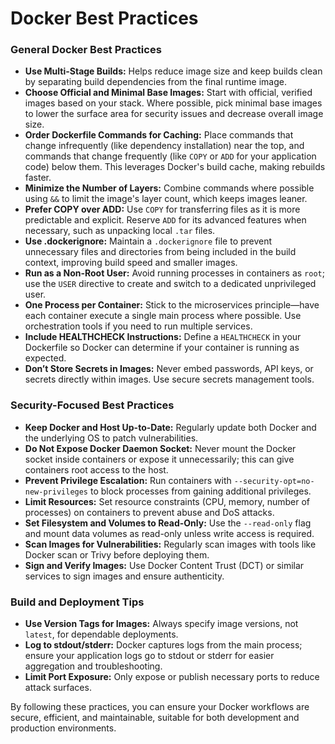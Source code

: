 # Docker Best Practices

### General Docker Best Practices <a href="#general-docker-best-practices" id="general-docker-best-practices"></a>

* **Use Multi-Stage Builds:** Helps reduce image size and keep builds clean by separating build dependencies from the final runtime image.
* **Choose Official and Minimal Base Images:** Start with official, verified images based on your stack. Where possible, pick minimal base images to lower the surface area for security issues and decrease overall image size.
* **Order Dockerfile Commands for Caching:** Place commands that change infrequently (like dependency installation) near the top, and commands that change frequently (like `COPY` or `ADD` for your application code) below them. This leverages Docker's build cache, making rebuilds faster.
* **Minimize the Number of Layers:** Combine commands where possible using `&&` to limit the image's layer count, which keeps images leaner.
* **Prefer COPY over ADD:** Use `COPY` for transferring files as it is more predictable and explicit. Reserve `ADD` for its advanced features when necessary, such as unpacking local `.tar` files.
* **Use .dockerignore:** Maintain a `.dockerignore` file to prevent unnecessary files and directories from being included in the build context, improving build speed and smaller images.
* **Run as a Non-Root User:** Avoid running processes in containers as `root`; use the `USER` directive to create and switch to a dedicated unprivileged user.
* **One Process per Container:** Stick to the microservices principle—have each container execute a single main process where possible. Use orchestration tools if you need to run multiple services.
* **Include HEALTHCHECK Instructions:** Define a `HEALTHCHECK` in your Dockerfile so Docker can determine if your container is running as expected.
* **Don’t Store Secrets in Images:** Never embed passwords, API keys, or secrets directly within images. Use secure secrets management tools.

### Security-Focused Best Practices <a href="#security-focused-best-practices" id="security-focused-best-practices"></a>

* **Keep Docker and Host Up-to-Date:** Regularly update both Docker and the underlying OS to patch vulnerabilities.
* **Do Not Expose Docker Daemon Socket:** Never mount the Docker socket inside containers or expose it unnecessarily; this can give containers root access to the host.
* **Prevent Privilege Escalation:** Run containers with `--security-opt=no-new-privileges` to block processes from gaining additional privileges.
* **Limit Resources:** Set resource constraints (CPU, memory, number of processes) on containers to prevent abuse and DoS attacks.
* **Set Filesystem and Volumes to Read-Only:** Use the `--read-only` flag and mount data volumes as read-only unless write access is required.
* **Scan Images for Vulnerabilities:** Regularly scan images with tools like Docker scan or Trivy before deploying them.
* **Sign and Verify Images:** Use Docker Content Trust (DCT) or similar services to sign images and ensure authenticity.

### Build and Deployment Tips <a href="#build-and-deployment-tips" id="build-and-deployment-tips"></a>

* **Use Version Tags for Images:** Always specify image versions, not `latest`, for dependable deployments.
* **Log to stdout/stderr:** Docker captures logs from the main process; ensure your application logs go to stdout or stderr for easier aggregation and troubleshooting.
* **Limit Port Exposure:** Only expose or publish necessary ports to reduce attack surfaces.

By following these practices, you can ensure your Docker workflows are secure, efficient, and maintainable, suitable for both development and production environments.
